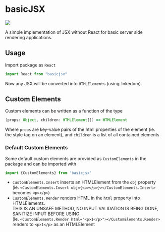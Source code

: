 # basicJSX
<img src="https://img.shields.io/npm/v/basicjsx"></img>

A simple implementation of JSX without React for basic server side rendering applications.

## Usage
Import package as `React`
```js
import React from "basicjsx"
```

Now any JSX will be converted into `HTMLElement`s (using linkedom).

## Custom Elements
Custom elements can be written as a function of the type 
```ts
(props: Object, children: HTMLElement[]) => HTMLElement
```
Where `props` are key-value pairs of the html properties of the element (ie. the style tag on an element), and `children` is a list of all contained elements

### Default Custom Elements
Some default custom elements are provided as `CustomElements` in the package and can be imported with
```js
import {CustomElements} from "basicjsx"
```
- `CustomElements.Insert` inserts an HTMLElement from the `obj` property\
  (ie. `<CustomElements.Insert obj={<p></p>}></CustomElements.Insert>` becomes `<p></p>`)
- `CustomElements.Render` renders HTML in the `html` property into HTMLElements.\
  THIS IS AN UNSAFE METHOD, NO INPUT VALIDATION IS BEING DONE, SANITIZE INPUT BEFORE USING.\
  (ie. `<CustomElements.Render html="<p>1</p>"></CustomElements.Render>` renders to `<p>1</p>` as an HTMLElement
